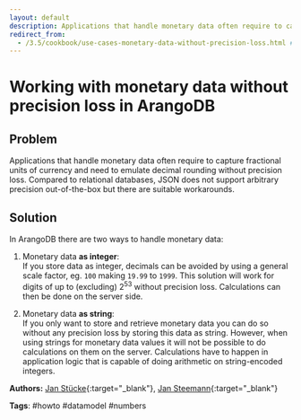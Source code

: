 ```yaml
---
layout: default
description: Applications that handle monetary data often require to capture fractional units of currency and need to emulate decimal rounding without precision loss
redirect_from:
  - /3.5/cookbook/use-cases-monetary-data-without-precision-loss.html # 3.5 -> 3.5
---
```

Working with monetary data without precision loss in ArangoDB
=============================================================

Problem
-------

Applications that handle monetary data often require to capture fractional units
of currency and need to emulate decimal rounding without precision loss.
Compared to relational databases, JSON does not support arbitrary precision
out-of-the-box but there are suitable workarounds.

Solution
--------

In ArangoDB there are two ways to handle monetary data:

1. Monetary data **as integer**:
   <br>
   If you store data as integer, decimals can be avoided by using a general
   scale factor, eg. `100` making `19.99` to `1999`. This solution will work
   for digits of up to (excluding) 2<sup>53</sup> without precision loss. Calculations
   can then be done on the server side.
   
2. Monetary data **as string**:
   <br>
   If you only want to store and retrieve monetary data you can do so without
   any precision loss by storing this data as string. However, when using
   strings for monetary data values it will not be possible to do calculations
   on them on the server. Calculations have to happen in application logic
   that is capable of doing arithmetic on string-encoded integers.
   
 **Authors:**
 [Jan Stücke](https://github.com/MrPieces){:target="_blank"},
 [Jan Steemann](https://github.com/jsteemann){:target="_blank"}
 
 **Tags**: #howto #datamodel #numbers
 

